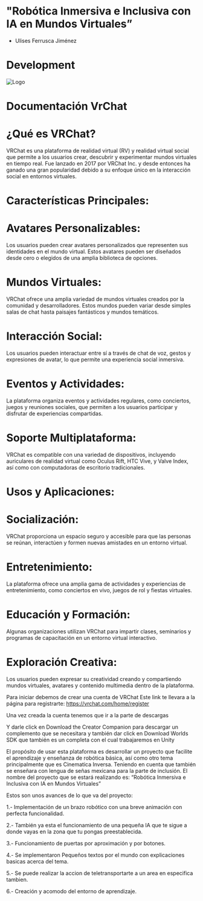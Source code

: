 # "Robótica Inmersiva e Inclusiva con IA en Mundos Virtuales”

-  Ulises Ferrusca Jiménez


# Development

![Logo](https://cdn.akamai.steamstatic.com/steam/apps/438100/capsule_616x353.jpg?t=1708983867)

# Documentación VrChat

# ¿Qué es VRChat?
VRChat es una plataforma de realidad virtual (RV) y realidad virtual social que permite a los usuarios crear, descubrir y experimentar mundos virtuales en tiempo real. Fue lanzado en 2017 por VRChat Inc. y desde entonces ha ganado una gran popularidad debido a su enfoque único en la interacción social en entornos virtuales.

# Características Principales:

# Avatares Personalizables: 
Los usuarios pueden crear avatares personalizados que representen sus identidades en el mundo virtual. Estos avatares pueden ser diseñados desde cero o elegidos de una amplia biblioteca de opciones.

# Mundos Virtuales: 
VRChat ofrece una amplia variedad de mundos virtuales creados por la comunidad y desarrolladores. Estos mundos pueden variar desde simples salas de chat hasta paisajes fantásticos y mundos temáticos.

# Interacción Social: 
Los usuarios pueden interactuar entre sí a través de chat de voz, gestos y expresiones de avatar, lo que permite una experiencia social inmersiva.

# Eventos y Actividades: 
La plataforma organiza eventos y actividades regulares, como conciertos, juegos y reuniones sociales, que permiten a los usuarios participar y disfrutar de experiencias compartidas.

# Soporte Multiplataforma:
VRChat es compatible con una variedad de dispositivos, incluyendo auriculares de realidad virtual como Oculus Rift, HTC Vive, y Valve Index, así como con computadoras de escritorio tradicionales.

# Usos y Aplicaciones:

# Socialización: 
VRChat proporciona un espacio seguro y accesible para que las personas se reúnan, interactúen y formen nuevas amistades en un entorno virtual.

# Entretenimiento: 
La plataforma ofrece una amplia gama de actividades y experiencias de entretenimiento, como conciertos en vivo, juegos de rol y fiestas virtuales.

# Educación y Formación: 
Algunas organizaciones utilizan VRChat para impartir clases, seminarios y programas de capacitación en un entorno virtual interactivo.

# Exploración Creativa: 
Los usuarios pueden expresar su creatividad creando y compartiendo mundos virtuales, avatares y contenido multimedia dentro de la plataforma.

Para iniciar debemos de crear una cuenta de VRChat
Este link te llevara a la página para registrarte: https://vrchat.com/home/register
 





Una vez creada la cuenta tenemos que ir a la parte de descargas
 
Y darle click en Download the Creator Companion para descargar un complemento que se necesitara y también dar click en Download Worlds SDK que también es un completa con el cual trabajaremos en Unity
  


El propósito de usar esta plataforma es desarrollar un proyecto que facilite el aprendizaje y enseñanza de robótica básica, así como otro tema principalmente que es Cinematica Inversa. Teniendo en cuenta que también se enseñara con lengua de señas mexicana para la parte de inclusión.
El nombre del proyecto que se estará realizando es:
“Robótica Inmersiva e Inclusiva con IA en Mundos Virtuales”

Estos son unos avances de lo que va del proyecto:

1.- Implementación de un brazo robótico con una breve animación con perfecta funcionalidad.
 
2.- También ya esta el funcionamiento de una pequeña IA que te sigue a donde vayas en la zona que tu pongas preestablecida.

3.- Funcionamiento de puertas por aproximación y por botones.

4.- Se implementaron Pequeños textos por el mundo con explicaciones basicas acerca del tema.

5.- Se puede realizar la accion de teletransportarte a un area en especifica tambien.

6.- Creación y acomodo del entorno de aprendizaje.
 



